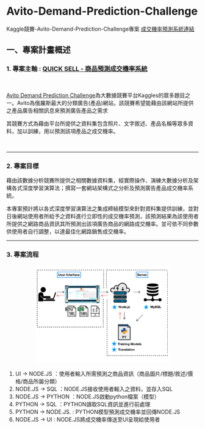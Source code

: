 # Avito-Demand-Prediction-Challenge
Kaggle競賽-Avito-Demand-Prediction-Challenge專案
 [成交機率預測系統連結](http://103-quicksell.iii.wpj.tw:1337/ "去預測看看")

## 一、專案計畫概述	

### 1. 專案主軸 : [QUICK SELL - 商品預測成交機率系統](http://103-quicksell.iii.wpj.tw:1337)

<br>

   [Avito Demand Prediction Challenge](https://www.kaggle.com/c/avito-demand-prediction)為大數據競賽平台Kaggles的眾多題目之一。Avito為俄羅斯最大的分類廣告(產品)網站，該競賽希望能藉由該網站所提供之產品廣告相關訊息來預測廣告產品之需求

  其競賽方式為藉由平台所提供之資料集包含照片、文字敘述、產品名稱等眾多資料，加以訓練，用以預測該項產品之成交機率。

<br>

-------


### 2. 專案目標

  藉由該數據分析競賽所提供之相關數據資料集，經實際操作、演練大數據分析及架構各式深度學習演算法；撰寫一套網站架構式之分析及預測廣告產品成交機率系統。

  本專案預計將以各式深度學習演算法之集成締結模型來針對資料集提供訓練，並對日後網站使用者所給予之資料進行立即性的成交機率預測，該預測結果為該使用者所提供之網路商品資訊其所預測出該項廣告商品的網路成交機率。並可依不同參數供使用者自行調整，以達最佳化網路銷售成交機率。

-------

### 3. 專案流程

<p align="center"> <img src="https://github.com/c1021313/Avito-Demand-Prediction-Challenge/blob/master/img/6.png" width=70%/> 
</p>

  1. UI       →   NODE.JS ：使用者輸入所需預測之商品資訊（商品圖片/標題/敘述/價格/商品所屬分類）
  2. NODE.JS  →   SQL          ：NODE.JS接收使用者輸入之資料，並存入SQL
  3. NODE.JS  →   PYTHON  ：NODE.JS啟動python檔案（模型）
  4. PYTHON   →  SQL           ：PYTHON讀取SQL資訊並進行前處理
  5. PYTHON   →  NODE.JS.   : PYTHON模型預測成交機率並回傳NODE.JS
  6. NODE.JS   →      UI           : NODE.JS將成交機率傳送至UI呈現給使用者
